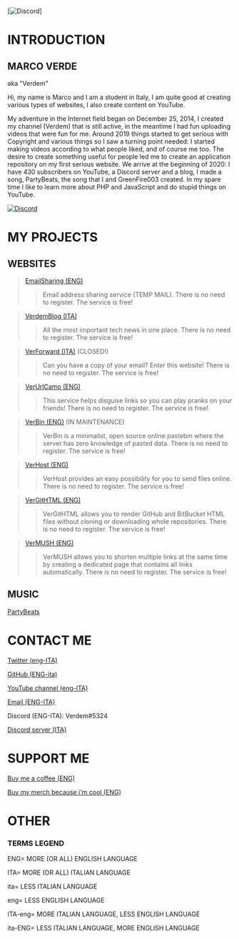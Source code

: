 [![Discord](//iili.io/2bRBAF.png)]

# INTRODUCTION

## MARCO VERDE

aka "Verdem"

Hi, my name is Marco and I am a student in Italy, I am quite good at creating various types of websites, I also create content on YouTube.  

My adventure in the Internet field began on December 25, 2014, I created my channel (Verdem) that is still active, in the meantime I had fun uploading videos that were fun for me. Around 2019 things started to get serious with Copyright and various things so I saw a turning point needed: I started making videos according to what people liked, and of course me too. The desire to create something useful for people led me to create an application repository on my first serious website. We arrive at the beginning of 2020: I have 430 subscribers on YouTube, a Discord server and a blog, I made a song, PartyBeats, the song that I and GreenFire003 created. In my spare time I like to learn more about PHP and JavaScript and do stupid things on YouTube.

[![Discord](https://discord.c99.nl/widget/theme-1/328151909837832193.png)](https://github.com/Verdem-crypto/me/blob/master/bio.md#contact-me)

# MY PROJECTS

## WEBSITES

> [EmailSharing (ENG)](http://emailsharing.blogspot.com/)
>
>> Email address sharing service (TEMP MAIL). There is no need to register. The service is free!

>[VerdemBlog (ITA)](http://verdemblog.blogspot.com/)
>
>>All the most important tech news in one place. There is no need to register. The service is free!

>[VerForward (ITA)](http://verforward.blogspot.com/) (CLOSED!)
>
>>Can you have a copy of your email? Enter this website! There is no need to register. The service is free!

>[VerUrlCamo (ENG)](http://verurlcamo.blogspot.com/)
>
>>This service helps disguise links so you can play pranks on your friends! There is no need to register. The service is free!

>[VerBin (ENG)](http://verdemtv.page.link/verbin/) (IN MAINTENANCE)
>
>>VerBin is a minimalist, open source online pastebin where the server has zero knowledge of pasted data. There is no need to register. The service is free!

>[VerHost (ENG)](http://verdemtv.page.link/verhost/)
>
>>VerHost provides an easy possibility for you to send files online. There is no need to register. The service is free!

>[VerGitHTML (ENG)](http://verdemtv.page.link/vergithtml)
>
>>VerGitHTML allows you to render GitHub and BitBucket HTML files without cloning or downloading whole repositories. There is no need to register. The service is free!

>[VerMUSH (ENG)](http://verdemtv.page.link/vermush)
>
>>VerMUSH allows you to shorten multiple links at the same time by creating a dedicated page that contains all links automatically. There is no need to register. The service is free!

## MUSIC

[PartyBeats](http://youtu.be/A4_2Zb_kr04)

# CONTACT ME

[Twitter (eng-ITA)](http://twitter.com/verdemchannel)

[GitHub (ENG-ita)](http://github.com/Verdem-crypto)

[YouTube channel (eng-ITA)](http://www.youtube.com/Verdem)

[Email (ENG-ITA)](mailto:verdemcontact@gmail.com)

Discord (ENG-ITA): Verdem#5324

[Discord server (ITA)](http://discord.gg/MQPfYh4)

# SUPPORT ME

[Buy me a coffee (ENG)](http://www.buymeacoffee.com/Verdem)

[Buy my merch because i'm cool (ENG)](http://teespring.com/stores/verdem)

# OTHER

### TERMS LEGEND

ENG= MORE (OR ALL) ENGLISH LANGUAGE

ITA= MORE (OR ALL) ITALIAN LANGUAGE

ita= LESS ITALIAN LANGUAGE

eng= LESS ENGLISH LANGUAGE

ITA-eng= MORE ITALIAN LANGUAGE, LESS ENGLISH LANGUAGE

ita-ENG= LESS ITALIAN LANGUAGE, MORE ENGLISH LANGUAGE
